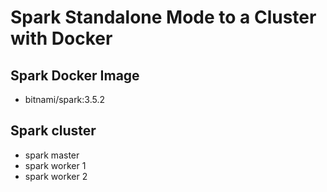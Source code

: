 # Spark Standalone Mode to a Cluster with Docker

## Spark Docker Image
- bitnami/spark:3.5.2

## Spark cluster
- spark master
- spark worker 1
- spark worker 2